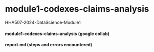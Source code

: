 # module1-codexes-claims-analysis
HHA507-2024-DataScience-Module1

#### module1-codexes-claims-analysis (google collab)
#### report.md (steps and errors encountered)
